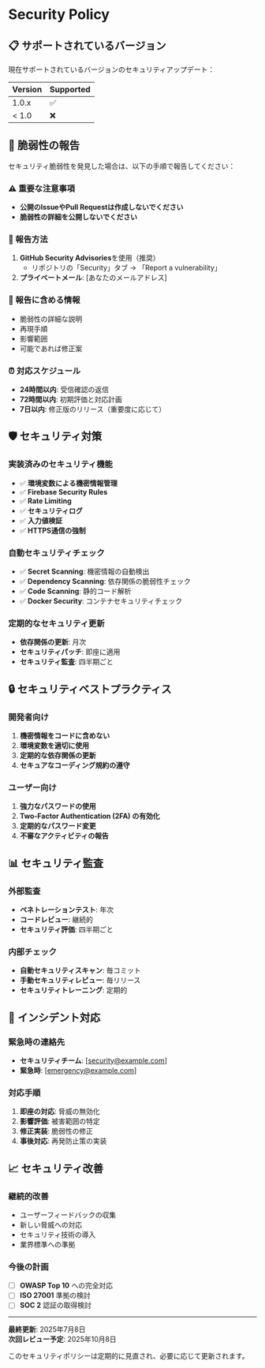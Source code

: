 # Security Policy

## 📋 サポートされているバージョン

現在サポートされているバージョンのセキュリティアップデート：

| Version | Supported          |
| ------- | ------------------ |
| 1.0.x   | :white_check_mark: |
| < 1.0   | :x:                |

## 🚨 脆弱性の報告

セキュリティ脆弱性を発見した場合は、以下の手順で報告してください：

### ⚠️ 重要な注意事項
- **公開のIssueやPull Requestは作成しないでください**
- **脆弱性の詳細を公開しないでください**

### 📧 報告方法
1. **GitHub Security Advisories**を使用（推奨）
   - リポジトリの「Security」タブ → 「Report a vulnerability」
2. **プライベートメール**: [あなたのメールアドレス]

### 📝 報告に含める情報
- 脆弱性の詳細な説明
- 再現手順
- 影響範囲
- 可能であれば修正案

### ⏰ 対応スケジュール
- **24時間以内**: 受信確認の返信
- **72時間以内**: 初期評価と対応計画
- **7日以内**: 修正版のリリース（重要度に応じて）

## 🛡️ セキュリティ対策

### 実装済みのセキュリティ機能
- ✅ **環境変数による機密情報管理**
- ✅ **Firebase Security Rules**
- ✅ **Rate Limiting**
- ✅ **セキュリティログ**
- ✅ **入力値検証**
- ✅ **HTTPS通信の強制**

### 自動セキュリティチェック
- ✅ **Secret Scanning**: 機密情報の自動検出
- ✅ **Dependency Scanning**: 依存関係の脆弱性チェック
- ✅ **Code Scanning**: 静的コード解析
- ✅ **Docker Security**: コンテナセキュリティチェック

### 定期的なセキュリティ更新
- **依存関係の更新**: 月次
- **セキュリティパッチ**: 即座に適用
- **セキュリティ監査**: 四半期ごと

## 🔒 セキュリティベストプラクティス

### 開発者向け
1. **機密情報をコードに含めない**
2. **環境変数を適切に使用**
3. **定期的な依存関係の更新**
4. **セキュアなコーディング規約の遵守**

### ユーザー向け
1. **強力なパスワードの使用**
2. **Two-Factor Authentication (2FA) の有効化**
3. **定期的なパスワード変更**
4. **不審なアクティビティの報告**

## 📊 セキュリティ監査

### 外部監査
- **ペネトレーションテスト**: 年次
- **コードレビュー**: 継続的
- **セキュリティ評価**: 四半期ごと

### 内部チェック
- **自動セキュリティスキャン**: 毎コミット
- **手動セキュリティレビュー**: 毎リリース
- **セキュリティトレーニング**: 定期的

## 🚨 インシデント対応

### 緊急時の連絡先
- **セキュリティチーム**: [security@example.com]
- **緊急時**: [emergency@example.com]

### 対応手順
1. **即座の対応**: 脅威の無効化
2. **影響評価**: 被害範囲の特定
3. **修正実装**: 脆弱性の修正
4. **事後対応**: 再発防止策の実装

## 📈 セキュリティ改善

### 継続的改善
- ユーザーフィードバックの収集
- 新しい脅威への対応
- セキュリティ技術の導入
- 業界標準への準拠

### 今後の計画
- [ ] **OWASP Top 10** への完全対応
- [ ] **ISO 27001** 準拠の検討
- [ ] **SOC 2** 認証の取得検討

---

**最終更新**: 2025年7月8日  
**次回レビュー予定**: 2025年10月8日

このセキュリティポリシーは定期的に見直され、必要に応じて更新されます。
